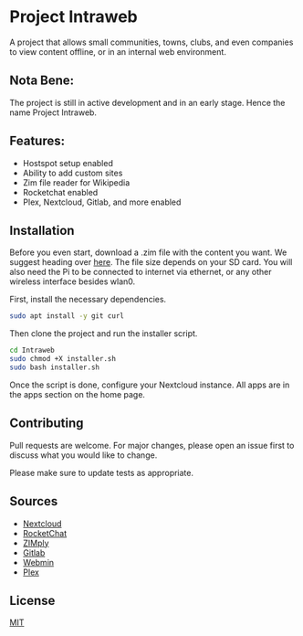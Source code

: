 # Project Intraweb

A project that allows small communities, towns, clubs, and even companies to view content offline, or in an internal web environment.
## Nota Bene:
The project is still in active development and in an early stage. Hence the name Project Intraweb.

## Features:
* Hostspot setup enabled
* Ability to add custom sites
* Zim file reader for Wikipedia
* Rocketchat enabled
* Plex, Nextcloud, Gitlab, and more enabled

## Installation

Before you even start, download a .zim file with the content you want. We suggest heading over [here](http://download.kiwix.org/zim/). The file size depends on your SD card. You will also need the Pi to be connected to internet via ethernet, or any other wireless interface besides wlan0.

First, install the necessary dependencies.

```bash
sudo apt install -y git curl
```
Then clone the project and run the installer script.

```bash
cd Intraweb
sudo chmod +X installer.sh
sudo bash installer.sh
```
Once the script is done, configure your Nextcloud instance. All apps are in the apps section on the home page.

## Contributing
Pull requests are welcome. For major changes, please open an issue first to discuss what you would like to change.

Please make sure to update tests as appropriate.
## Sources
* [Nextcloud](https://nextcloud.com)
* [RocketChat](https://github.com/RocketChat/Rocket.Chat.RaspberryPi)
* [ZIMply](https://github.com/kimbauters/ZIMply)
* [Gitlab](https://about.gitlab.com/)
* [Webmin](http://www.webmin.com/)
* [Plex](https://www.plex.tv/)
## License
[MIT](https://choosealicense.com/licenses/mit/)
